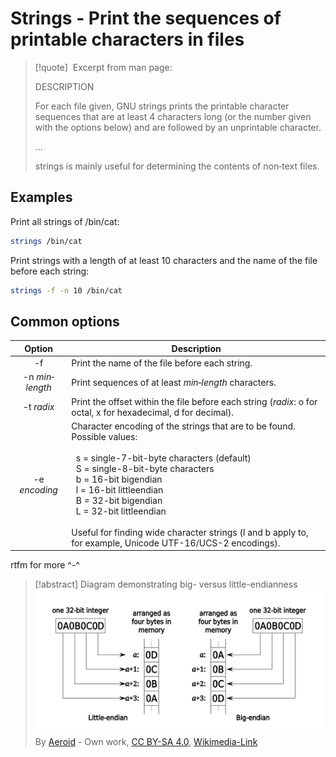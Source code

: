 # Strings - Print the sequences of printable characters in files

> [!quote] &nbsp;Excerpt from man page:
> 
> DESCRIPTION
> 
> For each file given, GNU strings prints the printable character sequences that are at least 4 characters long (or the number given with the options below) and are followed by an unprintable character.
> 
> ...
> 
> strings is mainly useful for determining the contents of non‐text files.

## Examples

 Print all strings of /bin/cat:
 ```bash
strings /bin/cat
```

Print strings with a length of at least 10 characters and the name of the file before each string:
```bash
strings -f -n 10 /bin/cat
```

## Common options

|     Option      | Description                                                                                                                                                                                                                                                                                                                                                                    |
| :-------------: | ------------------------------------------------------------------------------------------------------------------------------------------------------------------------------------------------------------------------------------------------------------------------------------------------------------------------------------------------------------------------------ |
|       -f        | Print the name of the file before each string.                                                                                                                                                                                                                                                                                                                                 |
| -n _min‐length_ | Print sequences of at least _min‐length_ characters.                                                                                                                                                                                                                                                                                                                           |
|   -t _radix_    | Print the offset within the file before each string (_radix_: o for octal, x for hexadecimal, d for decimal).                                                                                                                                                                                                                                                                  |
|  -e _encoding_  | Character encoding of the strings that are to be found. Possible values:<br><br>&nbsp;&nbsp;s = single-7-bit-byte characters (default)<br>&nbsp;&nbsp;S = single-8-bit-byte characters<br>&nbsp;&nbsp;b = 16-bit bigendian<br>&nbsp;&nbsp;l = 16-bit littleendian<br>&nbsp;&nbsp;B = 32-bit bigendian<br>&nbsp;&nbsp;L = 32-bit littleendian<br><br>Useful for finding wide character strings (l and b apply to, for example, Unicode UTF-16/UCS-2 encodings). |

rtfm for more ^-^

> [!abstract] Diagram demonstrating big- versus little-endianness
> ![700](_attachments-media/32bit-Endianess.svg)
> By [Aeroid](http://commons.wikimedia.org/wiki/User:Aeroid) - Own work, [CC BY-SA 4.0](https://creativecommons.org/licenses/by-sa/4.0), [Wikimedia-Link](https://commons.wikimedia.org/w/index.php?curid=137790829)
